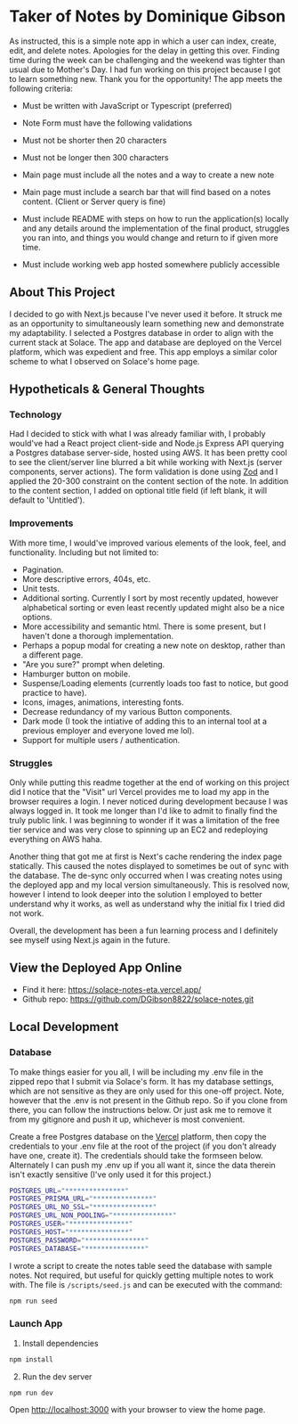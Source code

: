 # Taker of Notes by Dominique Gibson

As instructed, this is a simple note app in which a user can index, create, edit, and delete notes. Apologies for the delay in getting this over. Finding time during the week can be challenging and the weekend was tighter than usual due to Mother's Day. I had fun working on this project because I got to learn something new. Thank you for the opportunity! The app meets the following criteria:

- Must be written with JavaScript or Typescript (preferred)

- Note Form must have the following validations

- Must not be shorter then 20 characters

- Must not be longer then 300 characters

- Main page must include all the notes and a way to create a new note

- Main page must include a search bar that will find based on a notes content. (Client or Server query is fine)

- Must include README with steps on how to run the application(s) locally and any details around the implementation of the final product, struggles you ran into, and things you would change and return to if given more time.

- Must include working web app hosted somewhere publicly accessible

## About This Project

I decided to go with Next.js because I've never used it before. It struck me as an opportunity to simultaneously learn something new and demonstrate my adaptability. I selected a Postgres database in order to align with the current stack at Solace. The app and database are deployed on the Vercel platform, which was expedient and free. This app employs a similar color scheme to what I observed on Solace's home page.

## Hypotheticals & General Thoughts

### Technology

Had I decided to stick with what I was already familiar with, I probably would've had a React project client-side and Node.js Express API querying a Postgres database server-side, hosted using AWS. It has been pretty cool to see the client/server line blurred a bit while working with Next.js (server components, server actions). The form validation is done using [Zod](https://www.npmjs.com/package/zod) and I applied the 20-300 constraint on the content section of the note. In addition to the content section, I added on optional title field (if left blank, it will default to 'Untitled').

### Improvements

With more time, I would've improved various elements of the look, feel, and functionality. Including but not limited to:

- Pagination.
- More descriptive errors, 404s, etc.
- Unit tests.
- Additional sorting. Currently I sort by most recently updated, however alphabetical sorting or even least recently updated might also be a nice options.
- More accessibility and semantic html. There is some present, but I haven't done a thorough implementation.
- Perhaps a popup modal for creating a new note on desktop, rather than a different page.
- "Are you sure?" prompt when deleting.
- Hamburger button on mobile.
- Suspense/Loading elements (currently loads too fast to notice, but good practice to have).
- Icons, images, animations, interesting fonts.
- Decrease redundancy of my various Button components.
- Dark mode (I took the intiative of adding this to an internal tool at a previous employer and everyone loved me lol).
- Support for multiple users / authentication.

### Struggles

Only while putting this readme together at the end of working on this project did I notice that the "Visit" url Vercel provides me to load my app in the browser requires a login. I never noticed during development because I was always logged in. It took me longer than I'd like to admit to finally find the truly public link. I was beginning to wonder if it was a limitation of the free tier service and was very close to spinning up an EC2 and redeploying everything on AWS haha.

Another thing that got me at first is Next's cache rendering the index page statically. This caused the notes displayed to sometimes be out of sync with the database. The de-sync only occurred when I was creating notes using the deployed app and my local version simultaneously. This is resolved now, however I intend to look deeper into the solution I employed to better understand why it works, as well as understand why the initial fix I tried did not work.

Overall, the development has been a fun learning process and I definitely see myself using Next.js again in the future.

## View the Deployed App Online

- Find it here: https://solace-notes-eta.vercel.app/
- Github repo: https://github.com/DGibson8822/solace-notes.git

## Local Development

### Database

To make things easier for you all, I will be including my .env file in the zipped repo that I submit via Solace's form. It has my database settings, which are not sensitive as they are only used for this one-off project. Note, however that the .env is not present in the Github repo. So if you clone from there, you can follow the instructions below. Or just ask me to remove it from my gitignore and push it up, whichever is most convenient.

Create a free Postgres database on the [Vercel](https://vercel.com/storage/postgres) platform, then copy the credentials to your .env file at the root of the project (if you don't already have one, create it). The credentials should take the formseen below. Alternately I can push my .env up if you all want it, since the data therein isn't exactly sensitive (I've only used it for this project.)

```bash
POSTGRES_URL="***************"
POSTGRES_PRISMA_URL="***************"
POSTGRES_URL_NO_SSL="***************"
POSTGRES_URL_NON_POOLING="***************"
POSTGRES_USER="***************"
POSTGRES_HOST="***************"
POSTGRES_PASSWORD="***************"
POSTGRES_DATABASE="***************"
```

I wrote a script to create the notes table seed the database with sample notes. Not required, but useful for quickly getting multiple notes to work with. The file is `/scripts/seed.js` and can be executed with the command:

```bash
npm run seed
```

### Launch App

1. Install dependencies

```bash
npm install
```

2. Run the dev server

```bash
npm run dev
```

Open [http://localhost:3000](http://localhost:3000) with your browser to view the home page.
